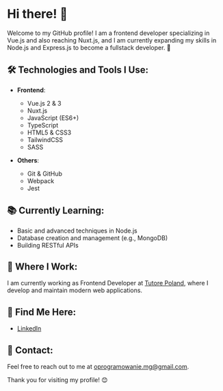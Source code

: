 # Hi there! 👋

Welcome to my GitHub profile! I am a frontend developer specializing in Vue.js and also reaching Nuxt.js, and I am currently expanding my skills in Node.js and Express.js to become a fullstack developer. 🌟

## 🛠 Technologies and Tools I Use:

- **Frontend**:
  - Vue.js 2 & 3
  - Nuxt.js
  - JavaScript (ES6+)
  - TypeScript
  - HTML5 & CSS3
  - TailwindCSS
  - SASS

- **Others**:
  - Git & GitHub
  - Webpack
  - Jest

## 📚 Currently Learning:

- Basic and advanced techniques in Node.js
- Database creation and management (e.g., MongoDB)
- Building RESTful APIs

## 🏢 Where I Work:

I am currently working as Frontend Developer at [Tutore Poland](https://tutore.eu), where I develop and maintain modern web applications.

## 🔗 Find Me Here:

- [LinkedIn](https://www.linkedin.com/in/mateusz-gr%C4%99da-0ba99a224/)

## 📧 Contact:

Feel free to reach out to me at [oprogramowanie.mg@gmail.com](mailto:email@example.com).

Thank you for visiting my profile! 😊

